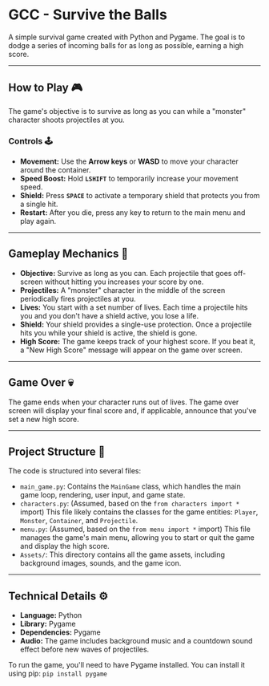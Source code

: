 # GCC - Survive the Balls

A simple survival game created with Python and Pygame. The goal is to dodge a series of incoming balls for as long as possible, earning a high score.

***

## How to Play 🎮

The game's objective is to survive as long as you can while a "monster" character shoots projectiles at you.

### Controls 🕹️

-   **Movement:** Use the **Arrow keys** or **WASD** to move your character around the container.
-   **Speed Boost:** Hold **`LSHIFT`** to temporarily increase your movement speed.
-   **Shield:** Press **`SPACE`** to activate a temporary shield that protects you from a single hit.
-   **Restart:** After you die, press any key to return to the main menu and play again.

***

## Gameplay Mechanics 🧠

-   **Objective:** Survive as long as you can. Each projectile that goes off-screen without hitting you increases your score by one.
-   **Projectiles:** A "monster" character in the middle of the screen periodically fires projectiles at you.
-   **Lives:** You start with a set number of lives. Each time a projectile hits you and you don't have a shield active, you lose a life.
-   **Shield:** Your shield provides a single-use protection. Once a projectile hits you while your shield is active, the shield is gone.
-   **High Score:** The game keeps track of your highest score. If you beat it, a "New High Score" message will appear on the game over screen.

***

## Game Over 💀

The game ends when your character runs out of lives. The game over screen will display your final score and, if applicable, announce that you've set a new high score.

***

## Project Structure 📁

The code is structured into several files:

-   `main_game.py`: Contains the `MainGame` class, which handles the main game loop, rendering, user input, and game state.
-   `characters.py`: (Assumed, based on the `from characters import *` import) This file likely contains the classes for the game entities: `Player`, `Monster`, `Container`, and `Projectile`.
-   `menu.py`: (Assumed, based on the `from menu import *` import) This file manages the game's main menu, allowing you to start or quit the game and display the high score.
-   `Assets/`: This directory contains all the game assets, including background images, sounds, and the game icon.

***

## Technical Details ⚙️

-   **Language:** Python
-   **Library:** Pygame
-   **Dependencies:** Pygame
-   **Audio:** The game includes background music and a countdown sound effect before new waves of projectiles.

To run the game, you'll need to have Pygame installed. You can install it using pip: `pip install pygame`